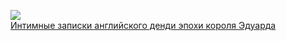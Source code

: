 ![](/books/love_hard/Руперт%20Маунтджой/Интимные%20записки%20английского%20денди%20эпохи%20короля%20Эдуарда.jpg)  
[Интимные записки английского денди эпохи короля Эдуарда](/books/love_hard/Руперт%20Маунтджой/Интимные%20записки%20английского%20денди%20эпохи%20короля%20Эдуарда)